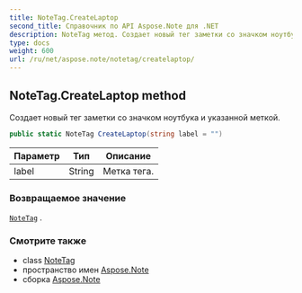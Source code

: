 ```yaml
---
title: NoteTag.CreateLaptop
second_title: Справочник по API Aspose.Note для .NET
description: NoteTag метод. Создает новый тег заметки со значком ноутбука и указанной меткой.
type: docs
weight: 600
url: /ru/net/aspose.note/notetag/createlaptop/
---
```

## NoteTag.CreateLaptop method

Создает новый тег заметки со значком ноутбука и указанной меткой.

```csharp
public static NoteTag CreateLaptop(string label = "")
```

| Параметр | Тип | Описание |
| --- | --- | --- |
| label | String | Метка тега. |

### Возвращаемое значение

[`NoteTag`](../) .

### Смотрите также

* class [NoteTag](../)
* пространство имен [Aspose.Note](../../notetag/)
* сборка [Aspose.Note](../../../)


